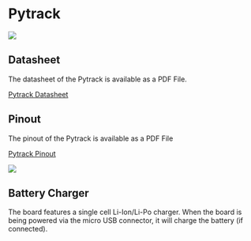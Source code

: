 # Pytrack

![](../../gitbook/assets/assets-lil0igdl11z7jos_jpx-lkn7scqkkkb6tqb3uyo-lkn83ejihh1jeasccad-pytrack.png) 

## Datasheet

The datasheet of the Pytrack is available as a PDF File.

[Pytrack Datasheet](../../gitbook/assets/pytrack-specsheet-1.pdf)

## Pinout

The pinout of the Pytrack is available as a PDF File

[Pytrack Pinout](../../gitbook/assets/pytrack-pinout.pdf)

![](../../gitbook/assets/pytrack-pinout-1.png)

## Battery Charger

The board features a single cell Li-Ion/Li-Po charger. When the board is being powered via the micro USB connector, it will charge the battery \(if connected).



